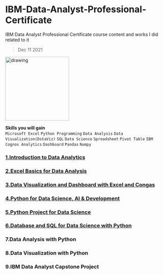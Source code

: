 # IBM-Data-Analyst-Professional-Certificate
IBM Data Analyst Professional Certificate course content and works I did related to it <br>
>Dec 11 2021
<img src="https://images.credly.com/images/2e9770bd-020f-4435-99c2-89b2403467a4/Professional_Certificate_-_Data_Analyst.png" alt="drawing" width="200"/>

**Skills you will gain**<br>
`Microsoft Excel`
`Python Programming`
`Data Analysis`
`Data Visualization(DstaViz)`
`SQL`
`Data Science`
`Spreadsheet`
`Pivot Table`
`IBM Cognos Analytics`
`Dashboard`
`Pandas` 
`Numpy`

### [1.Introduction to Data Analytics](https://github.com/TenzinTsundue/IBM-Data-Analyst-Professional-Certificate/tree/main/1.Introduction%20to%20Data%20Analytics)
### [2.Excel Basics for Data Analysis](https://github.com/TenzinTsundue/IBM-Data-Analyst-Professional-Certificate/tree/main/2.Excel%20Basics%20for%20Data%20Analysis)
### [3.Data Visualization and Dashboard with Excel and Congas](https://github.com/TenzinTsundue/IBM-Data-Analyst-Professional-Certificate/tree/main/3.Data%20Visualization%20and%20Dashboards%20with%20Excel%20and%20Cognos)
### [4.Python for Data Science, AI & Development](https://github.com/TenzinTsundue/IBM-Data-Analyst-Professional-Certificate/tree/main/4.Python%20for%20Data%20Science%2C%20AI%20%26%20Development)
### [5.Python Project for Data Science](https://github.com/TenzinTsundue/IBM-Data-Analyst-Professional-Certificate/tree/main/5.Python%20Project%20for%20Data%20Science)
### [6.Database and SQL for Data Science with Python](https://github.com/TenzinTsundue/IBM-Data-Analyst-Professional-Certificate/tree/main/6.Database%20and%20SQL%20for%20Data%20Science%20with%20Python)
### 7.Data Analysis with Python
### 8.Data Visualization with Python
### 9.IBM Data Analyst Capstone Project

